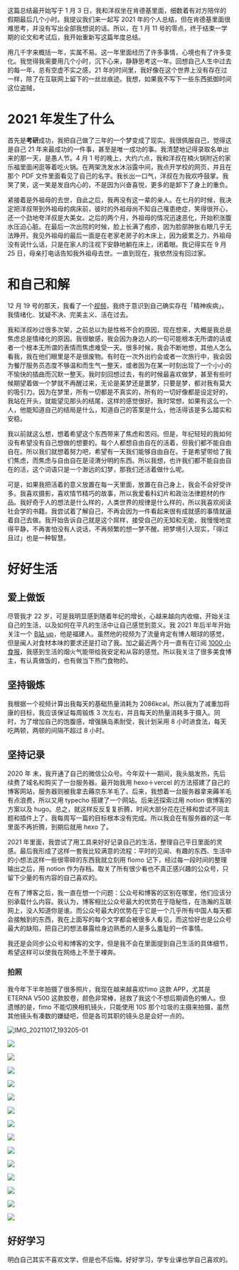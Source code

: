 这篇总结最开始写于 1 月 3 日，我和洋叔坐在肯德基里面，细数着有对方陪伴的假期最后几个小时。我提议我们来一起写 2021 年的个人总结，但在肯德基里面很难思考，并没有写出全部我想说的话。所以，在 1 月 11 号的零点，终于结束一学期的论文和考试后，我开始重新写这篇年度总结。

用几千字来概括一年，实属不易。这一年里面经历了许多事情，心境也有了许多变化。我觉得我需要用几个小时，沉下心来，静静思考这一年。回想自己人生中过去的每一年，总有空虚不实之感，21 年的时间里，我好像在这个世界上没有存在过一样，除了在互联网上留下的一丝丝痕迹。我想，如果我不写下一些东西抵御时间这位盗贼，

# 2021 年发生了什么

首先是**考研**成功，我把自己做了三年的一个梦变成了现实。我很佩服自己，觉得这是自己 21 年来最成功的一件事，甚至是唯一成功的事。我清楚地记得录取名单出来的那一天，是愚人节。4 月 1 号的晚上，大约六点，我和洋叔在楠火锅附近的家乐福里面闲逛等着吃火锅。在两架洗发水沐浴露中间，我点开学校的网页，并且在那个 PDF 文件里面看见了自己的名字。我长出一口气，洋叔在为我欢呼鼓掌。我笑了笑，这一笑是发自内心的，不是因为兴奋喜悦，更多的是卸下了身上的重负。

紧接着是外祖母的去世，自此之后，我再没有这一辈的亲人。在七月的时候，我决定把洋叔带到外祖母的病床前，彼时的外祖母尚不知自己罹患绝症，笑得很开心，还一个劲地夸洋叔是大美女。之后的两个月，外祖母的情况迅速恶化，开始积涨腹水压迫心脏。在最后一次出院的时候，脸上长满了疱疹，因为脸部肿胀右眼几乎无法睁开。我见外祖母的最后一面是在老家老房子的木床上，因为疲累乏力，外祖母没有说什么话，只是在家人的注视下安静地躺在床上，闭着眼。我记得实在 9 月 25 日，母亲打电话告知我外祖母去世。一直到现在，我依然没有回过家。

# 和自己和解

12 月 19 号的那天，我看了一个[视频](https://www.bilibili.com/video/BV1HE411a7Cc?share_source=copy_web)，我终于意识到自己确实存在「精神疾病」。我情绪化、犹疑不决、完美主义、活在过去。

我和洋叔吵过很多次架，之前总以为是性格不合的原因，现在想来，大概是我总是焦虑总是情绪化的原因。我很敏感，我会因为身边人的一句可能根本无所谓的话或者一个根本无所谓的表情而焦虑难受一天。很多时候，我会不断地想，其他人怎么看我，我在他们眼里是不是很废物。有时在一次外出约会或者一次旅行中，我会因为餐厅服务员态度不够温和而生气一整天，或者因为在某一时刻出现了一个小小的不愉快的插曲而沉默一整天。我时刻回想过去，有的时候最喜欢做梦，甚至有些时候期望着做一个梦就不再醒过来，无论是美梦还是噩梦，只要是梦，都对我有莫大的吸引力。因为在梦里，所有一切都是不真实的，所有的一切好像都是设定好的，我站在开头，就能望见那头的结尾，这样的感觉很好。我时常想，如果有这么一个人，他能知道自己的结局是什么，知道自己的答案是什么，他活得该是多么踏实和安稳。

我以前就这么想，想着希望这个东西带来了焦虑和苦闷。但是，年纪轻轻的我如何没有希望没有自己想做的想要的。每个人都想自由自在的活着，但我们都不能自由自在。所以我们就想着努力吧，希望有一天我们能够自由自在。于是希望带给了我们焦虑，而焦虑与自由自在是泾渭分明的东西。所以我想，也许我们都不能自由自在的活，这个词语只是一个渺远的幻梦，那我们还活着做什么呢。

可是，如果我把活着的意义放置在每一天里面，放置在自己身上，我会不会好受许多。我喜欢摄影，喜欢情节精巧的故事，所以我爱看科幻片和政治法律题材的作品。我好奇于人的想法是什么样的，人类世界的规律是什么样的，所以我喜欢阅读社会学的书籍。我尝试着了解自己，不再会因为一件看起来很有成就感的事情就逼着自己去做。我开始告诉自己就是这个屌样，接受自己的无知和无能，我慢慢地变得平静，不再害怕没有人说话，不再频繁的想一梦不醒。把梦境引入现实，「得过且过」也是一种智慧。

# 好好生活

## 爱上做饭

尽管我才 22 岁，可是我明显感到随着年纪的增长，心越来越向内收缩，开始关注自己的生活，以及如何在平凡的生活中让自己感觉到意义。我 2021 年后半年开始关注一个 [B站 up](https://space.bilibili.com/476704454)，他是福建人。虽然他的视频为了流量肯定有博人眼球的感觉，但是闽人对食材本味的要求还是打动了我。加之最近两个月一直有在订阅 [1000 小食报](https://young.zhubai.love/)，我感到生活的烟火气能带给我安定和从容的感觉。所以我关注了很多美食博主，有认真做饭的，也有做当下热门食物的。

## 坚持锻炼

我根据一个视频计算出我每天的基础热量消耗为 2086kcal。所以我为了减重加将康的目标，我应该保证每周锻炼 3 次左右，并且每天的热量消耗多于摄入。同时，为了增加自己的饱腹感，增强胰岛素耐受，我计划采用 8 小时进食法，每天吃两顿，两顿的间隔不超过 8 小时。

## 坚持记录

2020 年 末，我开通了自己的微信公众号。今年双十一期间，我头脑发热，先后续费了域名和购买了一台服务器。最开始我用 hexo＋vercel 的方法搭建了自己的博客网站，服务器则被我拿去薅京东羊毛了。后来，我想着一台服务器拿来薅羊毛有点浪费，所以又用 typecho 搭建了一个网站。后来还探索过用 notion 做博客的方案以及 hugo。总之，就这样反反复复折腾，时间大部分花在迁移和尝试不同主题和插件上了，我每周写一篇的目标根本没有完成。所以我会在有服务器的这一年里面不再折腾，到期后就用 hexo 了。

2021 年里面，我尝试了用工具来好好记录自己的生活，整理自己平日里面的灵感。最后我形成了这样一套我比较满意的流程：平时的见闻、有趣的东西、生活中的小想法这样一些很零碎的东西我就立刻用 flomo 记下，经过每一段时间的整理输出之后，用 notion 作为存档。取关了所有很少看也不真正感兴趣的公众号，只留下少量的有内容的自己喜欢的。

在有了博客之后，我一直在想一个问题：公众号和博客的区别在哪里，他们应该分别承载什么内容。我认为，博客相比公众号最大的优势在于隐秘性，在浩瀚的互联网上，没人知道你是谁。而公众号最大的优势在于它是一个几乎所有中国人每天都会接触到的东西，我在上面写的每个文字都会被很多人看见，而这恰好也是公众号最大的缺陷，把自己的想法暴露给身边熟悉的人是多么羞耻的一件事情。

我还是会同步公众号和博客的文字，但是我不会在里面提到自己生活的具体细节，希望这样可以使我在网络上不至于裸奔。

### 拍照

我今年下半年拍摄了很多照片，我现在越来越喜欢fimo 这款 APP，尤其是 ETERNA V500 这款胶卷，颜色非常棒，拯救了我这个不想后期调色的懒人。但遗憾的是，fimo 不能切换相机镜头，只能使用 10S 那个垃圾的主摄来拍摄，虽然其他镜头有凑数的嫌疑吧，但是各司其职的镜头总是会好一点的。

<img src="https://oceanum.oss-cn-chengdu.aliyuncs.com/IMG_20211017_193205-01.jpeg" alt="IMG_20211017_193205-01"  />

![](https://oceanum.oss-cn-chengdu.aliyuncs.com/FIMO_1639812834858.JPG)

![](https://oceanum.oss-cn-chengdu.aliyuncs.com/FIMO_1639812838299.JPG)

![](https://oceanum.oss-cn-chengdu.aliyuncs.com/FIMO_1639814110754.JPG)

![](https://oceanum.oss-cn-chengdu.aliyuncs.com/FIMO_1640055902456.JPG)

![](https://oceanum.oss-cn-chengdu.aliyuncs.com/FIMO_1640062431492.JPG)

![](https://oceanum.oss-cn-chengdu.aliyuncs.com/FIMO_1640268088646.JPG)

![](https://oceanum.oss-cn-chengdu.aliyuncs.com/FIMO_1640268219368.JPG)

![](https://oceanum.oss-cn-chengdu.aliyuncs.com/FIMO_1640417097630.JPG)

![](https://oceanum.oss-cn-chengdu.aliyuncs.com/FIMO_1640419282811.JPG)

![](https://oceanum.oss-cn-chengdu.aliyuncs.com/FIMO_1640965675163.JPG)

![](https://oceanum.oss-cn-chengdu.aliyuncs.com/FIMO_1641125545055.JPG)

![](https://oceanum.oss-cn-chengdu.aliyuncs.com/FIMO_1641686524435.JPG)

![](https://oceanum.oss-cn-chengdu.aliyuncs.com/FIMO_1641717731210.JPG)

![](https://oceanum.oss-cn-chengdu.aliyuncs.com/IMG_20211231_235014.jpg)

## 好好学习

明白自己其实不喜欢文学，但是也不后悔。好好学习，学专业课也学自己喜欢的。
<!-- ##{"timestamp":1641172361}## -->